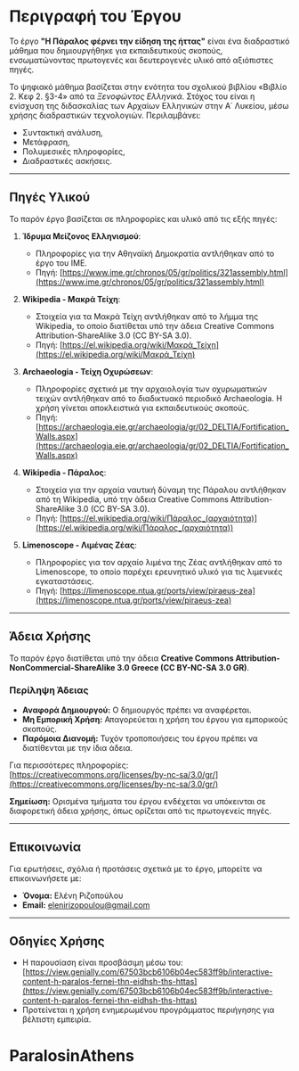 # Περιγραφή του Έργου

Το έργο **"H Πάραλος φέρνει την είδηση της ήττας"** είναι ένα διαδραστικό μάθημα που δημιουργήθηκε για εκπαιδευτικούς σκοπούς, ενσωματώνοντας πρωτογενές και δευτερογενές υλικό από αξιόπιστες πηγές. 

Το ψηφιακό μάθημα βασίζεται στην ενότητα του σχολικού βιβλίου «Βιβλίο 2. Κεφ 2. §3-4» από τα *Ξενοφώντος Ελληνικά*. Στόχος του είναι η ενίσχυση της διδασκαλίας των Αρχαίων Ελληνικών στην Α΄ Λυκείου, μέσω χρήσης διαδραστικών τεχνολογιών. Περιλαμβάνει:
- Συντακτική ανάλυση,
- Μετάφραση,
- Πολυμεσικές πληροφορίες,
- Διαδραστικές ασκήσεις.

---

## Πηγές Υλικού

Το παρόν έργο βασίζεται σε πληροφορίες και υλικό από τις εξής πηγές:

1. **Ίδρυμα Μείζονος Ελληνισμού**:
   - Πληροφορίες για την Αθηναϊκή Δημοκρατία αντλήθηκαν από το έργο του ΙΜΕ.
   - Πηγή: [https://www.ime.gr/chronos/05/gr/politics/321assembly.html](https://www.ime.gr/chronos/05/gr/politics/321assembly.html)

2. **Wikipedia - Μακρά Τείχη**:
   - Στοιχεία για τα Μακρά Τείχη αντλήθηκαν από το λήμμα της Wikipedia, το οποίο διατίθεται υπό την άδεια Creative Commons Attribution-ShareAlike 3.0 (CC BY-SA 3.0).
   - Πηγή: [https://el.wikipedia.org/wiki/Μακρά_Τείχη](https://el.wikipedia.org/wiki/Μακρά_Τείχη)

3. **Archaeologia - Τείχη Οχυρώσεων**:
   - Πληροφορίες σχετικά με την αρχαιολογία των οχυρωματικών τειχών αντλήθηκαν από το διαδικτυακό περιοδικό Archaeologia. Η χρήση γίνεται αποκλειστικά για εκπαιδευτικούς σκοπούς.
   - Πηγή: [https://archaeologia.eie.gr/archaeologia/gr/02_DELTIA/Fortification_Walls.aspx](https://archaeologia.eie.gr/archaeologia/gr/02_DELTIA/Fortification_Walls.aspx)

4. **Wikipedia - Πάραλος**:
   - Στοιχεία για την αρχαία ναυτική δύναμη της Πάραλου αντλήθηκαν από τη Wikipedia, υπό την άδεια Creative Commons Attribution-ShareAlike 3.0 (CC BY-SA 3.0).
   - Πηγή: [https://el.wikipedia.org/wiki/Πάραλος_(αρχαιότητα)](https://el.wikipedia.org/wiki/Πάραλος_(αρχαιότητα))

5. **Limenoscope - Λιμένας Ζέας**:
   - Πληροφορίες για τον αρχαίο λιμένα της Ζέας αντλήθηκαν από το Limenoscope, το οποίο παρέχει ερευνητικό υλικό για τις λιμενικές εγκαταστάσεις.
   - Πηγή: [https://limenoscope.ntua.gr/ports/view/piraeus-zea](https://limenoscope.ntua.gr/ports/view/piraeus-zea)

---

## Άδεια Χρήσης

Το παρόν έργο διατίθεται υπό την άδεια **Creative Commons Attribution-NonCommercial-ShareAlike 3.0 Greece (CC BY-NC-SA 3.0 GR)**.

### Περίληψη Άδειας
- **Αναφορά Δημιουργού:** Ο δημιουργός πρέπει να αναφέρεται.
- **Μη Εμπορική Χρήση:** Απαγορεύεται η χρήση του έργου για εμπορικούς σκοπούς.
- **Παρόμοια Διανομή:** Τυχόν τροποποιήσεις του έργου πρέπει να διατίθενται με την ίδια άδεια.

Για περισσότερες πληροφορίες:  
[https://creativecommons.org/licenses/by-nc-sa/3.0/gr/](https://creativecommons.org/licenses/by-nc-sa/3.0/gr/)

**Σημείωση:** Ορισμένα τμήματα του έργου ενδέχεται να υπόκεινται σε διαφορετική άδεια χρήσης, όπως ορίζεται από τις πρωτογενείς πηγές.

---

## Επικοινωνία

Για ερωτήσεις, σχόλια ή προτάσεις σχετικά με το έργο, μπορείτε να επικοινωνήσετε με:

- **Όνομα:** Ελένη Ριζοπούλου  
- **Email:** elenirizopoulou@gmail.com

---

## Οδηγίες Χρήσης

- Η παρουσίαση είναι προσβάσιμη μέσω του:  
  [https://view.genially.com/67503bcb6106b04ec583ff9b/interactive-content-h-paralos-fernei-thn-eidhsh-ths-httas](https://view.genially.com/67503bcb6106b04ec583ff9b/interactive-content-h-paralos-fernei-thn-eidhsh-ths-httas)
- Προτείνεται η χρήση ενημερωμένου προγράμματος περιήγησης για βέλτιστη εμπειρία.
# ParalosinAthens
